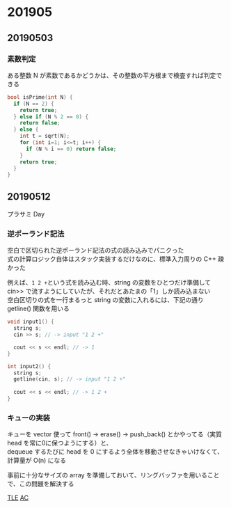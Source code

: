 # 201905

## 20190503

### 素数判定

ある整数 N が素数であるかどうかは、その整数の平方根まで検査すれば判定できる  

```c++
bool isPrime(int N) {
  if (N == 2) {
    return true;
  } else if (N % 2 == 0) {
    return false;
  } else {
    int t = sqrt(N);
    for (int i=1; i<=t; i++) {
      if (N % i == 0) return false;
    }
    return true;
  }
}
```

## 20190512

プラサミ Day

### 逆ポーランド記法

空白で区切られた逆ポーランド記法の式の読み込みでパニクった  
式の計算ロジック自体はスタック実装するだけなのに、標準入力周りの C++ 疎かった  

例えば、```1 2 +```という式を読み込む時、string の変数をひとつだけ準備して cin>> で流すようにしていたが、それだとあたまの「1」しか読み込まない  
空白区切りの式を一行まるっと string の変数に入れるには、下記の通り getline() 関数を用いる  

```c++
void input1() {
  string s;
  cin >> s; // -> input "1 2 +"

  cout << s << endl; // -> 1
}

int input2() {
  string s;
  getline(cin, s); // -> input "1 2 +"
  
  cout << s << endl; // -> 1 2 +
}
```

### キューの実装

キューを vector 使って front() -> erase() -> push_back() とかやってる（実質 head を常に0に保つようにする）と、  
dequeue するたびに head を 0 にするよう全体を移動させなきゃいけなくて、計算量が O(n) になる  

事前に十分なサイズの array を準備しておいて、リングバッファを用いることで、この問題を解決する  

[TLE](http://judge.u-aizu.ac.jp/onlinejudge/review.jsp?rid=3560694#1)
[AC](http://judge.u-aizu.ac.jp/onlinejudge/review.jsp?rid=3560735)

